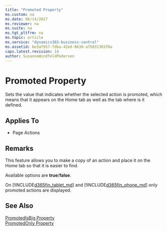 ```yaml
---
title: "Promoted Property"
ms.custom: na
ms.date: 06/14/2017
ms.reviewer: na
ms.suite: na
ms.tgt_pltfrm: na
ms.topic: article
ms.service: "dynamics365-business-central"
ms.assetid: be3af957-fdba-42ed-8630-a75031303f8a
caps.latest.revision: 14
author: SusanneWindfeldPedersen
---
```


 

# Promoted Property
Sets the value that indicates whether the selected action is promoted, which means that it appears on the Home tab as well as the tab where is it defined.  
  
## Applies To  
  
-   Page Actions  
  
## Remarks  
 This feature allows you to make a copy of an action and place it on the Home tab so that it is easier to find.  
  
 Available options are **true**/**false**.  
  
 On [!INCLUDE[d365fin_tablet_md](../includes/d365fin_tablet_md.md)] and [!INCLUDE[d365fin_phone_md](../includes/d365fin_phone_md.md)] only promoted actions are displayed.  
  
## See Also  
 [PromotedIsBig Property](devenv-promotedisbig-property.md)   
 [PromotedOnly Property](devenv-promotedonly-property.md)  